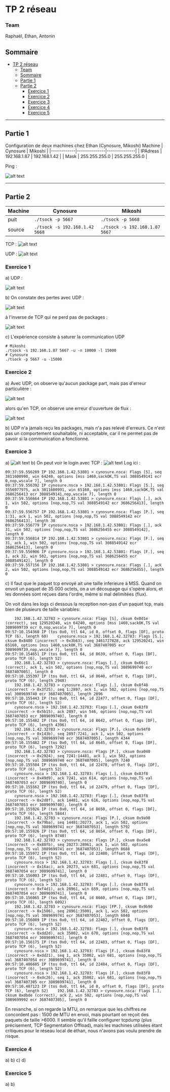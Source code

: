 # TP 2 réseau

### Team
Raphaël, Ethan, Antonin

## Sommaire
- [TP 2 réseau](#tp-2-réseau)
    - [Team](#team)
  - [Sommaire](#sommaire)
  - [Partie 1](#partie-1)
  - [Partie 2](#partie-2)
    - [Exercice 1](#exercice-1)
    - [Exercice 2](#exercice-2)
    - [Exercice 3](#exercice-3)
    - [Exercice 4](#exercice-4)
    - [Exercice 5](#exercice-5)
--------------------

## Partie 1
Configuration de deux machines chez Ethan (Cynosure, Mikoshi)
   Machine    | Cynosure     | Mikoshi      |
 |------------|--------------|--------------|
 | IPAdress   | 192.168.1.87 | 192.168.1.42 |
 | Mask       | 255.255.255.0 | 255.255.255.0 |

Ping :

![alt text](ping_cynosure_mikoshi.gif)

-------

## Partie 2
 | Machine    | Cynosure                         | Mikoshi                          |
 |------------|----------------------------------|----------------------------------|
 | puit       | ```./tsock -p 5667```            | ```./tsock -p 5668```            |
 | source     | ```./tsock -s 192.168.1.42 5668``` | ```./tsock -s 192.168.1.87 5667``` |

TCP :
![alt text](tsock_cynosure_mikoshi.gif)

UDP :
![alt text](tsock2_cynosure_mikoshi.gif)

### Exercice 1
a) UDP :

![alt text](tsock2_cynosure_mikoshi.gif)

b) On constate des pertes avec UDP :

![alt text](image_perte.png)

à l'inverse de TCP qui ne perd pas de packages :

![alt text](image_non_perte_tcp.png)

c) L'expérience consiste à saturer la communication UDP

````shell
# Mikoshi
./tsock -s 192.168.1.87 5667 -u -n 10000 -l 15000
# Cynosure
./tsock -p 5667 -u -15000
````
### Exercice 2
a) Avec UDP, on observe qu'aucun package part, mais pas d'erreur particulière :

![alt text](./2a_udp_cynosure_mikoshi.gif)

alors qu'en TCP, on observe une erreur d'ouverture de flux :

![alt text](./2a_tcp_cynosure_mikoshi.gif)

b) UDP n'a jamais reçu les packages, mais n'a pas relevé d'erreurs. Ce n'est pas un comportement souhaitable, ni acceptable, car il ne permet pas de savoir si la communication a fonctionné.

### Exercice 3
a)
![alt text](./3a_tcp_cynosure_mikoshi.gif)
b)
On peut voir le login avec TCP :
![alt text](./3b_tcp_cynosure_mikoshi.gif)
Log ici :

````shell
09:37:59.556289 IP 192.168.1.42.53801 > cynosure.nsca: Flags [S], seq 3811600990, win 64240, options [mss 1460,sackOK,TS val 3088549141 ecr 0,nop,wscale 7], length 0
09:37:59.556392 IP cynosure.nsca > 192.168.1.42.53801: Flags [S.], seq 3556977975, ack 3811600991, win 65160, options [mss 1460,sackOK,TS val 3686256413 ecr 3088549141,nop,wscale 7], length 0
09:37:59.556664 IP 192.168.1.42.53801 > cynosure.nsca: Flags [.], ack 1, win 502, options [nop,nop,TS val 3088549142 ecr 3686256413], length 0
09:37:59.556757 IP 192.168.1.42.53801 > cynosure.nsca: Flags [P.], seq 1:31, ack 1, win 502, options [nop,nop,TS val 3088549142 ecr 3686256413], length 30
09:37:59.556779 IP cynosure.nsca > 192.168.1.42.53801: Flags [.], ack 31, win 502, options [nop,nop,TS val 3686256455 ecr 3088549142], length 0
09:37:59.556814 IP 192.168.1.42.53801 > cynosure.nsca: Flags [F.], seq 31, ack 1, win 502, options [nop,nop,TS val 3088549142 ecr 3686256413], length 0
09:37:59.556906 IP cynosure.nsca > 192.168.1.42.53801: Flags [F.], seq 1, ack 32, win 502, options [nop,nop,TS val 3686256455 ecr 3088549142], length 0
09:37:59.557156 IP 192.168.1.42.53801 > cynosure.nsca: Flags [.], ack 2, win 502, options [nop,nop,TS val 3088549142 ecr 3686256455], length 0
````
c)
Il faut que le paquet tcp envoyé ait une taille inferieure à MSS.
Quand on envoit un paquet de 35 000 octets, on a un découpage qui s'opère alors, et les données sont reçues dans l'ordre, même si mal delimitées (flux).

On voit dans les logs ci dessous la reception non-pas d'un paquet tcp, mais bien de plusieurs de taille variables:
````shell
    192.168.1.42.32783 > cynosure.nsca: Flags [S], cksum 0x0d1e (correct), seq 129520240, win 64240, options [mss 1460,sackOK,TS val 3089699739 ecr 0,nop,wscale 7], length 0
09:57:10.154360 IP (tos 0x0, ttl 64, id 0, offset 0, flags [DF], proto TCP (6), length 60)    cynosure.nsca > 192.168.1.42.32783: Flags [S.], cksum 0x8400 (incorrect -> 0x3b63), seq 3461727828, ack 129520241, win 65160, options [mss 1460,sackOK,TS val 3687407005 ecr 3089699739,nop,wscale 7], length 0
09:57:10.154651 IP (tos 0x0, ttl 64, id 8639, offset 0, flags [DF], proto TCP (6), length 52)
    192.168.1.42.32783 > cynosure.nsca: Flags [.], cksum 0x66c1 (correct), ack 1, win 502, options [nop,nop,TS val 3089699740 ecr 3687407005], length 0
09:57:10.155397 IP (tos 0x0, ttl 64, id 8640, offset 0, flags [DF], proto TCP (6), length 2948)
    192.168.1.42.32783 > cynosure.nsca: Flags [.], cksum 0x8f48 (incorrect -> 0x3f25), seq 1:2897, ack 1, win 502, options [nop,nop,TS val 3089699740 ecr 3687407005], length 2896
09:57:10.155443 IP (tos 0x0, ttl 64, id 22477, offset 0, flags [DF], proto TCP (6), length 52)
    cynosure.nsca > 192.168.1.42.32783: Flags [.], cksum 0x83f8 (incorrect -> 0x5b15), ack 2897, win 546, options [nop,nop,TS val 3687407053 ecr 3089699740], length 0
09:57:10.155482 IP (tos 0x0, ttl 64, id 8642, offset 0, flags [DF], proto TCP (6), length 4396)
    192.168.1.42.32783 > cynosure.nsca: Flags [P.], cksum 0x94f0 (incorrect -> 0x143b), seq 2897:7241, ack 1, win 502, options [nop,nop,TS val 3089699740 ecr 3687407005], length 4344
09:57:10.155482 IP (tos 0x0, ttl 64, id 8645, offset 0, flags [DF], proto TCP (6), length 7292)
    192.168.1.42.32783 > cynosure.nsca: Flags [P.], cksum 0xa040 (incorrect -> 0x2924), seq 7241:14481, ack 1, win 502, options [nop,nop,TS val 3089699740 ecr 3687407005], length 7240
09:57:10.155504 IP (tos 0x0, ttl 64, id 22478, offset 0, flags [DF], proto TCP (6), length 52)
    cynosure.nsca > 192.168.1.42.32783: Flags [.], cksum 0x83f8 (incorrect -> 0x49d9), ack 7241, win 614, options [nop,nop,TS val 3687407053 ecr 3089699740], length 0
09:57:10.155562 IP (tos 0x0, ttl 64, id 22479, offset 0, flags [DF], proto TCP (6), length 52)
    cynosure.nsca > 192.168.1.42.32783: Flags [.], cksum 0x83f8 (incorrect -> 0x2d8f), ack 14481, win 616, options [nop,nop,TS val 3687407053 ecr 3089699740], length 0
09:57:10.155926 IP (tos 0x0, ttl 64, id 8650, offset 0, flags [DF], proto TCP (6), length 5844)
    192.168.1.42.32783 > cynosure.nsca: Flags [P.], cksum 0x9a98 (incorrect -> 0x79ba), seq 14481:20273, ack 1, win 502, options [nop,nop,TS val 3089699741 ecr 3687407053], length 5792
09:57:10.155926 IP (tos 0x0, ttl 64, id 8654, offset 0, flags [DF], proto TCP (6), length 8740)
    192.168.1.42.32783 > cynosure.nsca: Flags [P.], cksum 0xa5e8 (incorrect -> 0x88fb), seq 20273:28961, ack 1, win 502, options [nop,nop,TS val 3089699741 ecr 3687407053], length 8688
09:57:10.155972 IP (tos 0x0, ttl 64, id 22480, offset 0, flags [DF], proto TCP (6), length 52)
    cynosure.nsca > 192.168.1.42.32783: Flags [.], cksum 0x83f8 (incorrect -> 0x16ac), ack 20273, win 681, options [nop,nop,TS val 3687407054 ecr 3089699741], length 0
09:57:10.156003 IP (tos 0x0, ttl 64, id 22481, offset 0, flags [DF], proto TCP (6), length 52)
    cynosure.nsca > 192.168.1.42.32783: Flags [.], cksum 0x83f8 (incorrect -> 0xf4d1), ack 28961, win 659, options [nop,nop,TS val 3687407054 ecr 3089699741], length 0
09:57:10.156065 IP (tos 0x0, ttl 64, id 8660, offset 0, flags [DF], proto TCP (6), length 6092)
    192.168.1.42.32783 > cynosure.nsca: Flags [FP.], cksum 0x9b90 (incorrect -> 0x1506), seq 28961:35001, ack 1, win 502, options [nop,nop,TS val 3089699741 ecr 3687407053], length 6040
09:57:10.156089 IP (tos 0x0, ttl 64, id 22482, offset 0, flags [DF], proto TCP (6), length 52)
    cynosure.nsca > 192.168.1.42.32783: Flags [.], cksum 0x83f8 (incorrect -> 0xdd2d), ack 35002, win 670, options [nop,nop,TS val 3687407054 ecr 3089699741], length 0
09:57:10.156175 IP (tos 0x0, ttl 64, id 22483, offset 0, flags [DF], proto TCP (6), length 52)
    cynosure.nsca > 192.168.1.42.32783: Flags [F.], cksum 0x83f8 (incorrect -> 0xdd21), seq 1, ack 35002, win 681, options [nop,nop,TS val 3687407054 ecr 3089699741], length 0
09:57:10.406685 IP (tos 0x0, ttl 64, id 22484, offset 0, flags [DF], proto TCP (6), length 52)
    cynosure.nsca > 192.168.1.42.32783: Flags [F.], cksum 0x83f8 (incorrect -> 0xdc26), seq 1, ack 35002, win 681, options [nop,nop,TS val 3687407305 ecr 3089699741], length 0
09:57:10.407123 IP (tos 0x0, ttl 64, id 0, offset 0, flags [DF], proto TCP (6), length 52)    192.168.1.42.32783 > cynosure.nsca: Flags [.], cksum 0xdbde (correct), ack 2, win 502, options [nop,nop,TS val 3089699992 ecr 3687407305], length 0
````

En revanche, si on regarde la MTU, on remarque que les chiffres ne concordent pas : 1500 de MTU en envoi, mais pourtant on reçoit des paquets de taille >6000.
Il semble qu'il faille configurer tcpdump (plus précisement, TCP Segmentation Offload), mais les machines utilisées étant critiques pour le réseau local de éthan, nous n'avons pas voulu prendre de risque.

### Exercice 4
a)
b)
c)
d)

### Exercice 5
a)
b)